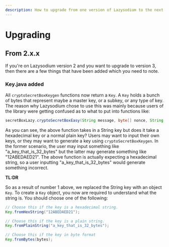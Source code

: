 ```yaml
---
description: How to upgrade from one version of Lazysodium to the next.
---
```


# Upgrading

## From 2.x.x

If you're on Lazysodium version 2 and you want to upgrade to version 3, then there are a few things that have been added which you need to note.

### Key.java added

All `cryptoSecretBoxKeygen` functions now return a `Key`. A `Key` holds a bunch of bytes that represent maybe a master key, or a subkey, or any type of key. The reason why Lazysodium chose to use this was mainly because users of the library were getting confused as to what to put into functions like:

```java
secretBoxLazy.cryptoSecretBoxEasy(String message, byte[] nonce, String key);
```

 As you can see, the above function takes in a String key but does it take a hexadecimal key or a normal plain key? Users may want to input their own keys, or they may want to generate a key using `cryptoSecretBoxKeygen`. In the former scenario, the user may input something like "a\_key\_that\_is\_32\_bytes" but the latter may generate something like "12ABEDAED21". The above function is actually expecting a hexadecimal string, so a user inputting "a\_key\_that\_is\_32\_bytes" would generate something incorrect.

**TL:DR**

So as a result of number 1 above, we replaced the String key with an object `Key`. To create a `Key` object, you now are required to understand what the string is. You should choose one of the following:

```java
// Choose this if the key is a hexadecimal string.
Key.fromHexString("12ABEDAED21");

// Choose this if the key is a plain string.
Key.fromPlainString("a_key_that_is_32_bytes");

// Choose this if the key in byte format
Key.fromBytes(bytes);
```

